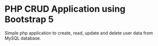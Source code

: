 # PHP CRUD Application using Bootstrap 5
Simple php application to create, read, update and delete user data from MySQL database.
